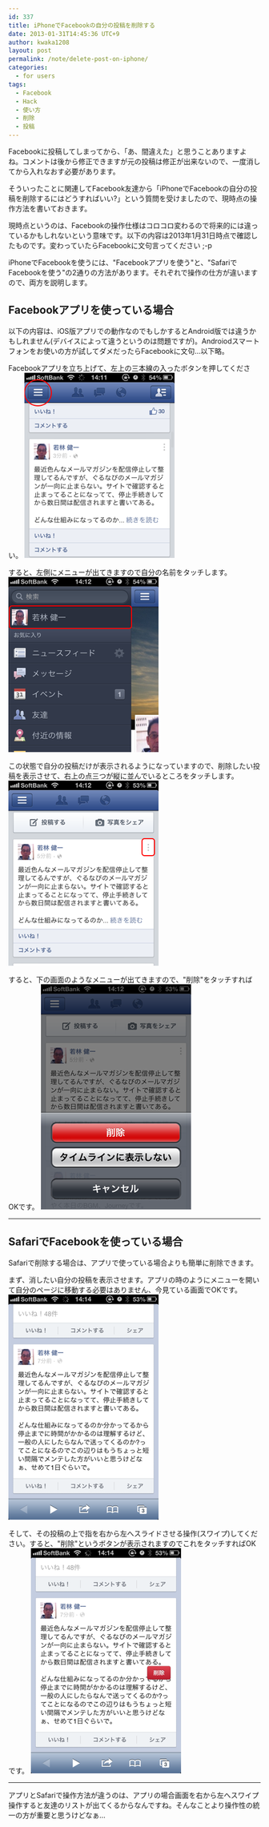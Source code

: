 ```yaml
---
id: 337
title: iPhoneでFacebookの自分の投稿を削除する
date: 2013-01-31T14:45:36 UTC+9
author: kwaka1208
layout: post
permalink: /note/delete-post-on-iphone/
categories:
  - for users
tags:
  - Facebook
  - Hack
  - 使い方
  - 削除
  - 投稿
---
```

Facebookに投稿してしまってから、「あ、間違えた」と思うことありますよね。コメントは後から修正できますが元の投稿は修正が出来ないので、一度消してから入れなおす必要があります。

そういったことに関連してFacebook友達から「iPhoneでFacebookの自分の投稿を削除するにはどうすればいい?」という質問を受けましたので、現時点の操作方法を書いておきます。

現時点というのは、Facebookの操作仕様はコロコロ変わるので将来的には違っているかもしれないという意味です。以下の内容は2013年1月31日時点で確認したものです。変わっていたらFacebookに文句言ってください ;-p

iPhoneでFacebookを使うには、"Facebookアプリを使う"と、"SafariでFacebookを使う"の2通りの方法があります。それぞれで操作の仕方が違いますので、両方を説明します。

## Facebookアプリを使っている場合
以下の内容は、iOS版アプリでの動作なのでもしかするとAndroid版では違うかもしれません(デバイスによって違うというのは問題ですが)。Androiodスマートフォンをお使いの方が試してダメだったらFacebookに文句...以下略。

Facebookアプリを立ち上げて、左上の三本線の入ったボタンを押してください。
![001](/assets/images/2013/01/001.png)

すると、左側にメニューが出てきますので自分の名前をタッチします。
![002](/assets/images/2013/01/002.png)

この状態で自分の投稿だけが表示されるようになっていますので、削除したい投稿を表示させて、右上の点三つが縦に並んでいるところをタッチします。
![003](/assets/images/2013/01/003.png)

すると、下の画面のようなメニューが出てきますので、"削除"をタッチすればOKです。
![004](/assets/images/2013/01/004.png)

- - -
## SafariでFacebookを使っている場合
Safariで削除する場合は、アプリで使っている場合よりも簡単に削除できます。

まず、消したい自分の投稿を表示させます。アプリの時のようにメニューを開いて自分のページに移動する必要はありません、今見ている画面でOKです。
![005](/assets/images/2013/01/005.png)

そして、その投稿の上で指を右から左へスライドさせる操作(スワイプ)してください。すると、"削除"というボタンが表示されますのでこれをタッチすればOKです。
![006](/assets/images/2013/01/006.png)

- - -
アプリとSafariで操作方法が違うのは、アプリの場合画面を右から左へスワイプ操作すると友達のリストが出てくるからなんですね。そんなことより操作性の統一の方が重要と思うけどなぁ...
